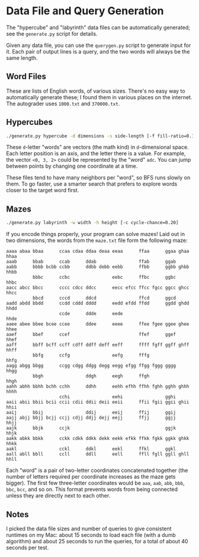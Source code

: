 # Data File and Query Generation

The "hypercube" and "labyrinth" data files can be automatically generated; see
the `generate.py` script for details.

Given any data file, you can use the `querygen.py` script to generate input for
it.  Each pair of output lines is a query, and the two words will always be the
same length.


## Word Files

These are lists of English words, of various sizes.  There's no easy way to
automatically generate these; I found them in various places on the internet.
The autograder uses `1000.txt` and `370000.txt`.


## Hypercubes

```sh
./generate.py hypercube -d dimensions -s side-length [-f fill-ratio=0.10]
````

These `d`-letter "words" are vectors (the math kind) in `d`-dimensional space.
Each letter position is an axis, and the letter there is a value.  For example,
the vector `<0, 3, 2>` could be represented by the "word" `adc`.  You can jump
between points by changing one coordinate at a time.

These files tend to have many neighbors per "word", so BFS runs slowly on them.
To go faster, use a smarter search that prefers to explore words closer to the
target word first.


## Mazes

```sh
./generate.py labyrinth -w width -h height [-c cycle-chance=0.20]
````

If you encode things properly, your program can solve mazes!  Laid out in two
dimensions, the words from the `maze.txt` file form the following maze:

```
aaaa abaa bbaa      ccaa cdaa ddaa deaa eeaa      ffaa      ggaa ghaa hhaa
aaab      bbab      ccab      ddab                ffab      ggab
aabb      bbbb bcbb ccbb      ddbb debb eebb      ffbb      ggbb ghbb hhbb
          bbbc      ccbc                eebc      ffbc      ggbc      hhbc
aacc abcc bbcc      cccc cdcc ddcc      eecc efcc ffcc fgcc ggcc ghcc hhcc
          bbcd      cccd      ddcd                ffcd      ggcd
aadd abdd bbdd      ccdd cddd dddd      eedd efdd ffdd      ggdd ghdd hhdd
                    ccde      ddde      eede                          hhde
aaee abee bbee bcee ccee      ddee      eeee      ffee fgee ggee ghee hhee
aaef      bbef      ccef                          ffef      ggef      hhef
aaff      bbff bcff ccff cdff ddff deff eeff      ffff fgff ggff ghff hhff
          bbfg      ccfg                eefg      fffg                hhfg
aagg abgg bbgg      ccgg cdgg ddgg degg eegg efgg ffgg fggg gggg      hhgg
          bbgh                ddgh      eegh      ffgh                hhgh
aahh abhh bbhh bchh cchh      ddhh      eehh efhh ffhh fghh gghh ghhh hhhh
                    cchi                eehi                gghi
aaii abii bbii bcii ccii cdii ddii deii eeii      ffii fgii ggii ghii hhii
aaij      bbij                ddij      eeij      ffij      ggij
aajj abjj bbjj bcjj ccjj cdjj ddjj dejj eejj      ffjj      ggjj      hhjj
aajk      bbjk      ccjk                                    ggjk      hhjk
aakk abkk bbkk      cckk cdkk ddkk dekk eekk efkk ffkk fgkk ggkk ghkk hhkk
aakl                cckl      ddkl      eekl      ffkl      ggkl
aall abll bbll      ccll      ddll      eell      ffll fgll ggll ghll hhll
```

Each "word" is a pair of two-letter coordinates concatenated together (the
number of letters required per coordinate increases as the maze gets bigger).
The first few three-letter coordinates would be `aaa`, `aab`, `abb`, `bbb`,
`bbc`, `bcc`, and so on.  This format prevents words from being connected
unless they are directly next to each other.


## Notes

I picked the data file sizes and number of queries to give consistent runtimes
on my Mac: about 15 seconds to load each file (with a dumb algorithm) and about
25 seconds to run the queries, for a total of about 40 seconds per test.
